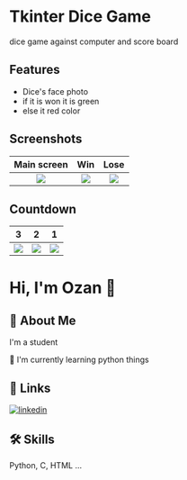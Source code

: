 
# Tkinter Dice Game

dice game against computer and score board


## Features

- Dice's face photo
- if it is won it is green
- else it red color

## Screenshots



Main screen     | Win     | Lose
:-------------------------:|:-------------------------:|:-------------------------:|
![](https://blogger.googleusercontent.com/img/b/R29vZ2xl/AVvXsEg5faO98QRq8Dw3rtFOFQClbrCER638tyAE75SNb-FA5Mfy6NDJjKEHK_ri25HYfa1hYBKP-4Kt0Mvw-8BZVkYd_YT3Xa3JjGCXF8ikmiSEO_9cZOZC9X-S4ymVGMNWPIPcA_4gSjGcjZlFdvJ2e5oZ1VxYkKKQc_E1Caxml4rGSIX7njo6g2ZsYtKW/s320/Screenshot%202023-01-07%20at%2023.59.28.png)|![](https://blogger.googleusercontent.com/img/b/R29vZ2xl/AVvXsEjVuh_lr2vliWAN5Esgq72jSQhluOSfRNH2DSVjDFnIrWi4WJJAYfdNcbY_qDyhNPH3b1qz-MUnCbtsqfwRTr6rinqFOL8Z9xJ1S5mI1ge24ixqk7JAdPDV6q1F_ASguL98KlzKIE3EVJjSA2rx7Pgk83ybZkX90PqUDZc1cdHrszoEDaIw599luTOM/s320/Screenshot%202023-01-08%20at%2000.00.25.png)| ![](https://blogger.googleusercontent.com/img/b/R29vZ2xl/AVvXsEgplFhq6pOBc_0-wD75nm-yMe_0BLjMIqoZRcBNyevJN8dYXbRVcx-zdvYpuKlz-avKsmJ1dz_Cy2TuBBNunbtnjxZz0QichGrP2ReyXTw0DxYBRbVLirlXxRgsVYs8xp8O9Aq2nPv5cxlVAXzB_mz0KHloBnMdgcSIeDWFK6FKkY6qgtFkgeYx2FsV/s320/Screenshot%202023-01-07%20at%2023.59.45.png)

## Countdown
3  | 2   | 1
:-------------------------:|:-------------------------:|:-------------------------:|
![](https://blogger.googleusercontent.com/img/b/R29vZ2xl/AVvXsEhDdnKAFObzjg8jo_uXlzdo8KSCyX4qGFKZyusyUcRa2jMDWLQPFkzJ3poGNdUHp56Uo6Ph9JGfDPNlU0wFRruq3pnfdKJhhXT-kmv7_asScS1Bq_5G7-bwhsg-boqKCPszq56e6jz2SzR8MAQ5aF23B5hl5RkE6NUEGCU8OmkCxzShzvd7rHOh-cq_/s320/Screenshot%202023-01-08%20at%2000.27.13.png)|![](https://blogger.googleusercontent.com/img/b/R29vZ2xl/AVvXsEhXDcZSwfORHmqOousuBqi3QMcmDTLT5AO2ZQj_1eqJgR5bjoqdBGxfKCUX3Q80G_lgurSEexCOhaQsAocgA3fW3T4GjnQBe-bDDE9g8tw7zNJ5nJK11MWbbhVZE8iHswjDZ914vpsEb6-WGX7bGyN7pSUtlamg_S5Z_7jUT0aQTWHOlv35T-ElAlzf/s320/Screenshot%202023-01-08%20at%2000.02.38.png)|![](https://blogger.googleusercontent.com/img/b/R29vZ2xl/AVvXsEjhtqtres01K-UTbe5bXwwZXHHUW023PTMWoWSxtKlccE_wJLyC3FW_OmZGGnHY35BW-s6_6vfF_HeueOp7ZNS4D70UGzQ9mG1Ov92P4_hmcQQRd3uVL_gZR_v2FT6FYFAMDKuWElvKJrZwIRqQp9_pIMw4T87Yv5q31l7YJt7MkGCgxRvC3LuVT3r3/s320/Screenshot%202023-01-08%20at%2000.02.45.png)


# Hi, I'm Ozan 👋


## 🚀 About Me
I'm a student

🧠 I'm currently learning python things




## 🔗 Links
[![linkedin](https://img.shields.io/badge/linkedin-0A66C2?style=for-the-badge&logo=linkedin&logoColor=white)](https://www.linkedin.com/in/ozan-ba%C4%9F%C4%B1ran-084371150/)

## 🛠 Skills
Python, C, HTML ...
